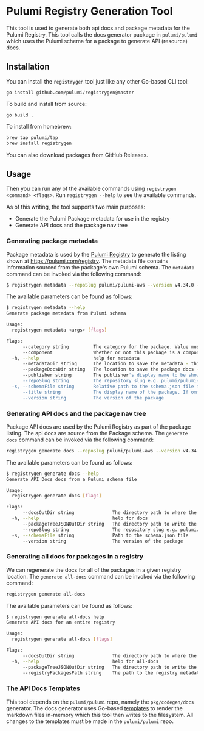 # Pulumi Registry Generation Tool

This tool is used to generate both api docs and package metadata for the Pulumi Registry. This tool calls the docs 
generator package in `pulumi/pulumi` which uses the Pulumi schema for a package to generate API (resource) docs.

## Installation

You can install the `registrygen` tool just like any other Go-based CLI tool:

```
go install github.com/pulumi/registrygen@master
```

To build and install from source:

```
go build .
```

To install from homebrew:

```bash
brew tap pulumi/tap
brew install registrygen
```

You can also download packages from GitHub Releases.

## Usage

Then you can run any of the available commands using `registrygen <command> <flags>`. Run `registrygen --help` to see the available commands.

As of this writing, the tool supports two main purposes:

* Generate the Pulumi Package metadata for use in the registry
* Generate API docs and the package nav tree

### Generating package metadata

Package metadata is used by the [Pulumi Registry](https://github.com/pulumi/registry) to generate the listing shown at https://pulumi.com/registry.
The metadata file contains information sourced from the package's own Pulumi schema. The `metadata` command can be invoked via the
following command:

```bash
$ registrygen metadata --repoSlug pulumi/pulumi-aws --version v4.34.0 --schemaFile=provider/cmd/pulumi-resource-aws/schema.json
```

The available parameters can be found as follows:

```bash
$ registrygen metadata --help
Generate package metadata from Pulumi schema

Usage:
  registrygen metadata <args> [flags]

Flags:
      --category string         The category for the package. Value must match one of the keys in the map: map[cloud:Cloud database:Database infrastructure:Infrastructure monitoring:Monitoring network:Network utility:Utility vcs:Version Control System]
      --component               Whether or not this package is a component and not a provider
  -h, --help                    help for metadata
      --metadataDir string      The location to save the metadata - this will default to the folder structure that the registry expects (themes/default/data/registry/packages)
      --packageDocsDir string   The location to save the package docs - this will default to the folder structure that the registry expects (themes/default/data/registry/packages)
      --publisher string        The publisher's display name to be shown in the package. This will default to Pulumi
      --repoSlug string         The repository slug e.g. pulumi/pulumi-provider
  -s, --schemaFile string       Relative path to the schema.json file from the root of the repository
      --title string            The display name of the package. If ommitted, the name of the package will be used
      --version string          The version of the package
```

### Generating API docs and the package nav tree

Package API docs are used by the Pulumi Registry as part of the package listing. The api docs are source from the Package schema.
The `generate docs` command can be invoked via the following command:

```bash
registrygen generate docs --repoSlug pulumi/pulumi-aws --version v4.34.0 --schemaFile=provider/cmd/pulumi-resource-aws/schema.json --docsOutDir output/api-docs --packageTreeJSONOutDir output/navs
```

The available parameters can be found as follows:

```bash
$ registrygen generate docs --help
Generate API Docs docs from a Pulumi schema file

Usage:
  registrygen generate docs [flags]

Flags:
      --docsOutDir string              The directory path to where the docs will be written to
  -h, --help                           help for docs
      --packageTreeJSONOutDir string   The directory path to write the package tree JSON file to
      --repoSlug string                The repository slug e.g. pulumi/pulumi-provider
  -s, --schemaFile string              Path to the schema.json file
      --version string                 The version of the package
```

### Generating all docs for packages in a registry

We can regenerate the docs for all of the packages in a given registry location. The `generate all-docs` command can be
invoked via the following command:

```bash
registrygen generate all-docs 
```

The available parameters can be found as follows:

```bash
$ registrygen generate all-docs help
Generate API docs for an entire registry

Usage:
  registrygen generate all-docs [flags]

Flags:
      --docsOutDir string              The directory path to where the docs will be written to (default "content/registry/packages")
  -h, --help                           help for all-docs
      --packageTreeJSONOutDir string   The directory path to write the package tree JSON file to (default "static/registry/packages/navs")
      --registryPackagesPath string    The path to the registry metadata files (default "../registry/themes/default/data/registry/packages/")
```

### The API Docs Templates

This tool depends on the `pulumi/pulumi` repo, namely the `pkg/codegen/docs` generator.
The docs generator uses Go-based [templates](https://github.com/pulumi/pulumi/tree/master/pkg/codegen/docs/templates) to 
render the markdown files in-memory which this tool then writes to the filesystem. All changes to the templates must be
made in the `pulumi/pulumi` repo.
